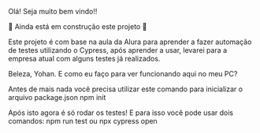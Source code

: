 Olá! Seja muito bem vindo!!

:construction: Ainda está em construção este projeto :construction:

Este projeto é com base na aula da Alura para aprender a fazer automação de testes utilizando o Cypress, após aprender a usar, levarei para a empresa atual com alguns testes já realizados.

Beleza, Yohan. E como eu faço para ver funcionando aqui no meu PC?

Antes de mais nada você precisa utilizar este comando para inicializar o arquivo package.json
        npm init

Após isto agora é só rodar os testes! E para isso você pode usar dois comandos:
    npm run test
ou
    npx cypress open